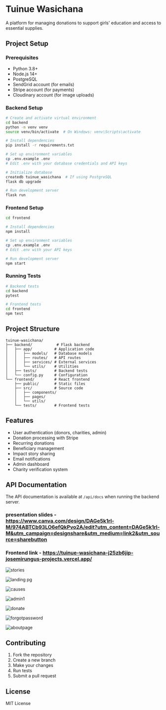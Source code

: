 # Tuinue Wasichana

A platform for managing donations to support girls' education and access to essential supplies.

## Project Setup

### Prerequisites
- Python 3.8+
- Node.js 14+
- PostgreSQL
- SendGrid account (for emails)
- Stripe account (for payments)
- Cloudinary account (for image uploads)

### Backend Setup
```bash
# Create and activate virtual environment
cd backend
python -m venv venv
source venv/bin/activate  # On Windows: venv\Scripts\activate

# Install dependencies
pip install -r requirements.txt

# Set up environment variables
cp .env.example .env
# Edit .env with your database credentials and API keys

# Initialize database
createdb tuinue_wasichana  # If using PostgreSQL
flask db upgrade

# Run development server
flask run
```

### Frontend Setup
```bash
cd frontend

# Install dependencies
npm install

# Set up environment variables
cp .env.example .env
# Edit .env with your API keys

# Run development server
npm start
```

### Running Tests
```bash
# Backend tests
cd backend
pytest

# Frontend tests
cd frontend
npm test
```

## Project Structure
```
tuinue-wasichana/
├── backend/           # Flask backend
│   ├── app/          # Application code
│   │   ├── models/   # Database models
│   │   ├── routes/   # API routes
│   │   ├── services/ # External services
│   │   └── utils/    # Utilities
│   ├── tests/        # Backend tests
│   └── config.py     # Configuration
└── frontend/         # React frontend
    ├── public/       # Static files
    ├── src/          # Source code
    │   ├── components/
    │   ├── pages/
    │   └── utils/
    └── tests/        # Frontend tests
```

## Features
- User authentication (donors, charities, admin)
- Donation processing with Stripe
- Recurring donations
- Beneficiary management
- Impact story sharing
- Email notifications
- Admin dashboard
- Charity verification system

## API Documentation
The API documentation is available at `/api/docs` when running the backend server.

### presentation slides - https://www.canva.com/design/DAGe5k1rl-M/974ABTCb93LO6efQkPvo2A/edit?utm_content=DAGe5k1rl-M&utm_campaign=designshare&utm_medium=link2&utm_source=sharebutton
### Frontend link - https://tuinue-wasichana-j25zb6jip-josemirungus-projects.vercel.app/

![stories](https://github.com/user-attachments/assets/a2d3f0bd-4c71-47c9-bb36-9fa968364d2e)

![landing pg](https://github.com/user-attachments/assets/cef84475-e373-46bc-b5e8-c16e1dc038f4)

![causes](https://github.com/user-attachments/assets/03f8763d-7827-45d5-b64e-60da66133ed0)

![admin1](https://github.com/user-attachments/assets/87f30973-ff00-44ad-80b9-c03bd363fafc)

![donate](https://github.com/user-attachments/assets/3a8f2b2f-e03c-41a3-9f18-4461f21ecad1)

![forgotpassword](https://github.com/user-attachments/assets/495a6cbc-c318-40ca-baac-aef297d6fdfc)

![aboutpage](https://github.com/user-attachments/assets/a1261acb-cfe5-4997-8558-6bd17628a7b9)

## Contributing
1. Fork the repository
2. Create a new branch
3. Make your changes
4. Run tests
5. Submit a pull request

## License
MIT License
